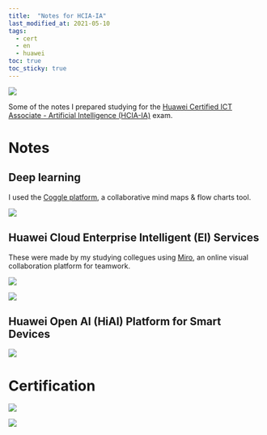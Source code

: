 ```yaml
---
title:  "Notes for HCIA-IA"
last_modified_at: 2021-05-10
tags:
  - cert
  - en
  - huawei
toc: true
toc_sticky: true
---
```


[![](/assets/images/posts/2021-05-10-hcia-ia-notes/0.png)](https://e.huawei.com/en/talent/#/cert/product-details?certifiedProductId=345&authenticationLevel=CTYPE_CARE_HCIA&technicalField=PSC&version=3.0)

Some of the notes I prepared studying for the [Huawei Certified ICT Associate - Artificial Intelligence (HCIA-IA)](https://e.huawei.com/en/talent/#/cert/product-details?certifiedProductId=345&authenticationLevel=CTYPE_CARE_HCIA&technicalField=PSC&version=3.0) exam.

# Notes

## Deep learning

I used the [Coggle platform](https://coggle.it), a collaborative mind maps & flow charts tool.

![](/assets/images/posts/2021-05-10-hcia-ia-notes/1.png)

## Huawei Cloud Enterprise Intelligent (EI) Services

These were made by my studying collegues using [Miro](https://miro.com/), an online visual collaboration platform for teamwork.

![](/assets/images/posts/2021-05-10-hcia-ia-notes/2.png)

![](/assets/images/posts/2021-05-10-hcia-ia-notes/3.png)

## Huawei Open AI (HiAI) Platform for Smart Devices

![](/assets/images/posts/2021-05-10-hcia-ia-notes/4.png)

#   Certification

![](/assets/images/posts/2021-05-10-hcia-ia-notes/5.png)

![](/assets/images/posts/2021-05-10-hcia-ia-notes/6.png)
